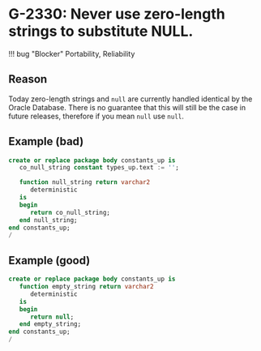 # G-2330: Never use zero-length strings to substitute NULL.

!!! bug "Blocker"
    Portability, Reliability

## Reason

Today zero-length strings and `null` are currently handled identical by the Oracle Database. There is no guarantee that this will still be the case in future releases, therefore if you mean `null` use `null`.

## Example (bad)

``` sql
create or replace package body constants_up is
   co_null_string constant types_up.text := '';

   function null_string return varchar2
      deterministic
   is
   begin
      return co_null_string;
   end null_string;
end constants_up;
/
```

## Example (good)

``` sql
create or replace package body constants_up is
   function empty_string return varchar2
      deterministic
   is
   begin
      return null;
   end empty_string;
end constants_up;
/
```